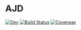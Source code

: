 # AJD

[![Dev](https://img.shields.io/badge/docs-dev-blue.svg)](https://muehlefeldt.github.io/AJD.jl/dev/)
[![Build Status](https://github.com/gericke-n/AJD.jl/actions/workflows/CI.yml/badge.svg?branch=master)](https://github.com/gericke-n/AJD.jl/actions/workflows/CI.yml?query=branch%3Amaster)
[![Coverage](https://codecov.io/gh/gericke-n/AJD.jl/branch/master/graph/badge.svg)](https://codecov.io/gh/gericke-n/AJD.jl)
